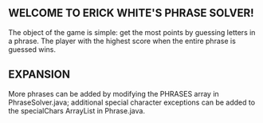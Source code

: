 ## WELCOME TO ERICK WHITE'S PHRASE SOLVER!

The object of the game is simple: get the most points by guessing letters in a phrase.
The player with the highest score when the entire phrase is guessed wins.

## EXPANSION

More phrases can be added by modifying the PHRASES array in PhraseSolver.java; additional special character
exceptions can be added to the specialChars ArrayList in Phrase.java.